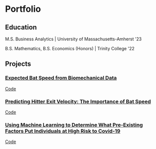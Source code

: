 # Portfolio

## Education
M.S. Business Analytics | University of Massachusetts-Amherst '23



B.S. Mathematics, B.S. Economics (Honors) | Trinity College '22
## Projects
### [Expected Bat Speed from Biomechanical Data](https://toddkawahara.wordpress.com/2023/09/10/expected-bat-speed-from-biomechanical-data/)
[Code](https://github.com/toddkawahara/expected-bat-speed)


### [Predicting Hitter Exit Velocity: The Importance of Bat Speed](https://toddkawahara.wordpress.com/2023/01/10/predicting-hitter-exit-velocity-the-importance-of-bat-speed/)
[Code](https://github.com/toddkawahara/covid-hospitalizations/tree/main)


### [Using Machine Learning to Determine What Pre-Existing Factors Put Individuals at High Risk to Covid-19](https://toddkawahara.wordpress.com/2023/01/26/using-machine-learning-to-see-what-pre-existing-factors-put-individuals-at-high-risk-to-covid-19/)
[Code](https://github.com/toddkawahara/predicted-exit-velocity)
